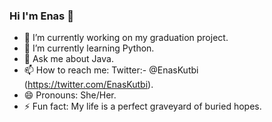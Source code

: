 ### Hi I'm Enas 👋

- 🔭 I’m currently working on my graduation project.
- 🌱 I’m currently learning Python.
- 💬 Ask me about Java.
- 📫 How to reach me: Twitter:- @EnasKutbi (https://twitter.com/EnasKutbi).
- 😄 Pronouns: She/Her.
- ⚡ Fun fact: My life is a perfect graveyard of buried hopes.
